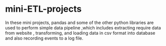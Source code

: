 # mini-ETL-projects
In these mini projects,  pandas and some of the other python libraries are used to perform simple data pipeline ,which includes  extracting require data from website , transforming, and loading data in csv format into database and also recording events to a log file.
